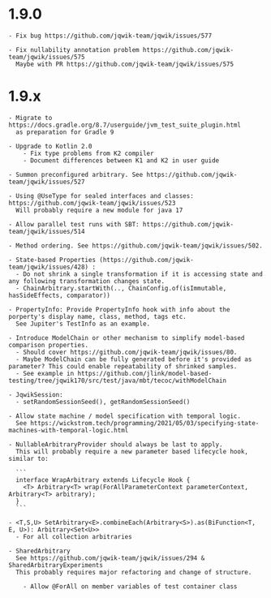 # 1.9.0

    - Fix bug https://github.com/jqwik-team/jqwik/issues/577

    - Fix nullability annotation problem https://github.com/jqwik-team/jqwik/issues/575
      Maybe with PR https://github.com/jqwik-team/jqwik/issues/575


# 1.9.x

    - Migrate to https://docs.gradle.org/8.7/userguide/jvm_test_suite_plugin.html
      as preparation for Gradle 9

    - Upgrade to Kotlin 2.0
        - Fix type problems from K2 compiler
        - Document differences between K1 and K2 in user guide

    - Summon preconfigured arbitrary. See https://github.com/jqwik-team/jqwik/issues/527

    - Using @UseType for sealed interfaces and classes: https://github.com/jqwik-team/jqwik/issues/523
      Will probably require a new module for java 17

    - Allow parallel test runs with SBT: https://github.com/jqwik-team/jqwik/issues/514

    - Method ordering. See https://github.com/jqwik-team/jqwik/issues/502.

    - State-based Properties (https://github.com/jqwik-team/jqwik/issues/428) : 
      - Do not shrink a single transformation if it is accessing state and any following transformation changes state.
      - ChainArbitrary.startWith(.., ChainConfig.of(isImmutable, hasSideEffects, comparator))

    - PropertyInfo: Provide PropertyInfo hook with info about the porperty's display name, class, method, tags etc.
      See Jupiter's TestInfo as an example.

    - Introduce ModelChain or other mechanism to simplify model-based comparison properties. 
      - Should cover https://github.com/jqwik-team/jqwik/issues/80.
      - Maybe ModelChain can be fully generated before it's provided as parameter? This could enable repeatability of shrinked samples.
      - See example in https://github.com/jlink/model-based-testing/tree/jqwik170/src/test/java/mbt/tecoc/withModelChain

    - JqwikSession:
      - setRandomSessionSeed(), getRandomSessionSeed()

    - Allow state machine / model specification with temporal logic.
      See https://wickstrom.tech/programming/2021/05/03/specifying-state-machines-with-temporal-logic.html

    - NullableArbitraryProvider should always be last to apply.
      This will probably require a new parameter based lifecycle hook, similar to:

      ```
      interface WrapArbitrary extends Lifecycle Hook {
        <T> Arbitrary<T> wrap(ForAllParameterContext parameterContext, Arbitrary<T> arbitrary);
      }
      ```

    - <T,S,U> SetArbitrary<E>.combineEach(Arbitrary<S>).as(BiFunction<T, E, U>): Arbitrary<Set<U>>
      - For all collection arbitraries

    - SharedArbitrary
      See https://github.com/jqwik-team/jqwik/issues/294 & SharedArbitraryExperiments
      This probably requires major refactoring and change of structure.

        - Allow @ForAll on member variables of test container class

